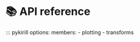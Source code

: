 # 📚 API reference

::: pykirill
    options:
        members:
            - plotting
            - transforms
